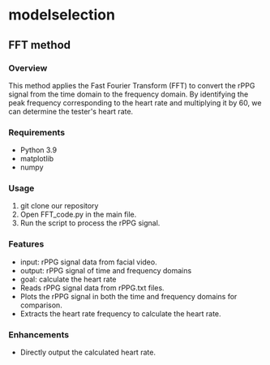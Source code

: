 # modelselection
## FFT method 
### Overview
This method applies the Fast Fourier Transform (FFT) to convert the rPPG signal from the time domain to the frequency domain. By identifying the peak frequency corresponding to the heart rate and multiplying it by 60, we can determine the tester's heart rate.

### Requirements
- Python 3.9
- matplotlib
- numpy

### Usage
1. git clone our repository
2. Open FFT_code.py in the main file.
3. Run the script to process the rPPG signal.

### Features
- input: rPPG signal data from facial video.
- output: rPPG signal of time and frequency domains
- goal: calculate the heart rate
- Reads rPPG signal data from rPPG.txt files.
- Plots the rPPG signal in both the time and frequency domains for comparison.
- Extracts the heart rate frequency to calculate the heart rate.

### Enhancements
- Directly output the calculated heart rate.